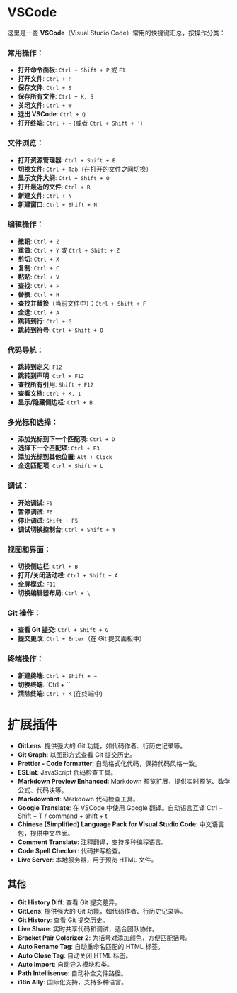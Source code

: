 VSCode
=====

这里是一些 **VSCode**（Visual Studio Code）常用的快捷键汇总，按操作分类：

### 常用操作：
- **打开命令面板**: `Ctrl + Shift + P` 或 `F1`
- **打开文件**: `Ctrl + P`
- **保存文件**: `Ctrl + S`
- **保存所有文件**: `Ctrl + K, S`
- **关闭文件**: `Ctrl + W`
- **退出 VSCode**: `Ctrl + Q`
- **打开终端**: `Ctrl + ~` (或者 `Ctrl + Shift + '`)

### 文件浏览：
- **打开资源管理器**: `Ctrl + Shift + E`
- **切换文件**: `Ctrl + Tab`（在打开的文件之间切换）
- **显示文件大纲**: `Ctrl + Shift + O`
- **打开最近的文件**: `Ctrl + R`
- **新建文件**: `Ctrl + N`
- **新建窗口**: `Ctrl + Shift + N`

### 编辑操作：
- **撤销**: `Ctrl + Z`
- **重做**: `Ctrl + Y` 或 `Ctrl + Shift + Z`
- **剪切**: `Ctrl + X`
- **复制**: `Ctrl + C`
- **粘贴**: `Ctrl + V`
- **查找**: `Ctrl + F`
- **替换**: `Ctrl + H`
- **查找并替换**（当前文件中）：`Ctrl + Shift + F`
- **全选**: `Ctrl + A`
- **跳转到行**: `Ctrl + G`
- **跳转到符号**: `Ctrl + Shift + O`

### 代码导航：
- **跳转到定义**: `F12`
- **跳转到声明**: `Ctrl + F12`
- **查找所有引用**: `Shift + F12`
- **查看文档**: `Ctrl + K, I`
- **显示/隐藏侧边栏**: `Ctrl + B`

### 多光标和选择：
- **添加光标到下一个匹配项**: `Ctrl + D`
- **选择下一个匹配项**: `Ctrl + F3`
- **添加光标到其他位置**: `Alt + Click`
- **全选匹配项**: `Ctrl + Shift + L`

### 调试：
- **开始调试**: `F5`
- **暂停调试**: `F6`
- **停止调试**: `Shift + F5`
- **调试切换控制台**: `Ctrl + Shift + Y`

### 视图和界面：
- **切换侧边栏**: `Ctrl + B`
- **打开/关闭活动栏**: `Ctrl + Shift + A`
- **全屏模式**: `F11`
- **切换编辑器布局**: `Ctrl + \`

### Git 操作：
- **查看 Git 提交**: `Ctrl + Shift + G`
- **提交更改**: `Ctrl + Enter`（在 Git 提交面板中）

### 终端操作：
- **新建终端**: `Ctrl + Shift + ~`
- **切换终端**: `Ctrl + ``
- **清除终端**: `Ctrl + K` (在终端中)

# 扩展插件

- **GitLens**: 提供强大的 Git 功能，如代码作者、行历史记录等。
- **Git Graph**: 以图形方式查看 Git 提交历史。
- **Prettier - Code formatter**: 自动格式化代码，保持代码风格一致。
- **ESLint**: JavaScript 代码检查工具。
- **Markdown Preview Enhanced**: Markdown 预览扩展，提供实时预览、数学公式、代码块等。
- **Markdownlint**: Markdown 代码检查工具。
- **Google Translate**: 在 VSCode 中使用 Google 翻译。自动语言互译 Ctrl + Shift + T / command + shift + t
- **Chinese (Simplified) Language Pack for Visual Studio Code**: 中文语言包，提供中文界面。
- **Comment Translate**: 注释翻译，支持多种编程语言。
- **Code Spell Checker**: 代码拼写检查。
- **Live Server**: 本地服务器，用于预览 HTML 文件。

## 其他

- **Git History Diff**: 查看 Git 提交差异。
- **GitLens**: 提供强大的 Git 功能，如代码作者、行历史记录等。
- **Git History**: 查看 Git 提交历史。
- **Live Share**: 实时共享代码和调试，适合团队协作。
- **Bracket Pair Colorizer 2**: 为括号对添加颜色，方便匹配括号。
- **Auto Rename Tag**: 自动重命名匹配的 HTML 标签。
- **Auto Close Tag**: 自动关闭 HTML 标签。
- **Auto Import**: 自动导入模块和类。
- **Path Intellisense**: 自动补全文件路径。
- **i18n Ally**: 国际化支持，支持多种语言。